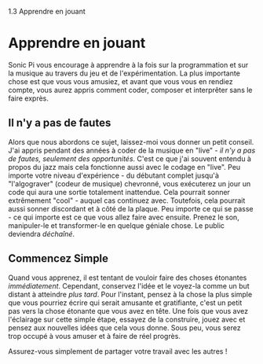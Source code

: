 1.3 Apprendre en jouant

# Apprendre en jouant

Sonic Pi vous encourage à apprendre à la fois sur la programmation et sur
la musique au travers du jeu et de l'expérimentation. La plus importante
chose est que vous vous amusiez, et avant que vous vous en rendiez compte,
vous aurez appris comment coder, composer et interprêter sans le faire 
exprès.

## Il n'y a pas de fautes

Alors que nous abordons ce sujet, laissez-moi vous donner un petit conseil.
J'ai appris pendant des années à coder de la musique en "live" - *il n'y a
pas de fautes, seulement des opportunités*. C'est ce que j'ai souvent
entendu à propos du jazz mais cela fonctionne aussi avec le codage en
"live". Peu importe votre niveau d'expérience - du débutant complet
jusqu'à "l'algograver" (codeur de musique) chevronné, vous exécuterez
un jour un code qui aura une sortie totalement inattendue. Cela pourrait
sonner extrêmement "cool" - auquel cas continuez avec. Toutefois, cela
pourrait aussi sonner discordant et à côté de la plaque. Peu importe ce
qui se passe - ce qui importe est ce que vous allez faire avec ensuite.
Prenez le son, manipuler-le et transformer-le en quelque géniale chose.
Le public deviendra *déchaîné*.

## Commencez Simple

Quand vous apprenez, il est tentant de vouloir faire des choses étonantes
*immédiatement*. Cependant, conservez l'idée et le voyez-la comme un but
distant à atteindre *plus tard*. Pour l'instant, pensez à la chose la plus
simple que vous pourriez écrire qui serait amusante et gratifiante, c'est
un petit pas vers la chose étonante que vous avez en tête. Une fois que
vous avez l'éclairage sur cette simple étape, essayez de la construire,
jouez avec et pensez aux nouvelles idées que cela vous donne. Sous peu,
vous serez trop occupé à vous amuser et à faire de réel progrès.

Assurez-vous simplement de partager votre travail avec les autres !
